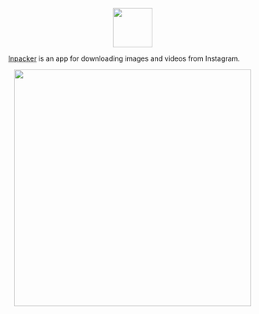 <p align="center">
  <img src="../master/docs/logo.png" height="80" />
</p>

[Inpacker](https://inpacker.herokuapp.com) is an app for downloading images and videos from Instagram.

<p align="center">
  <img src="../master/docs/overview2.gif" height="480" />
</p>
